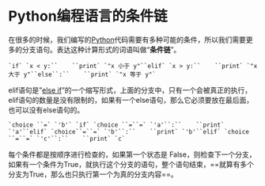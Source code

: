 # Python编程语言的条件链

在很多的时候，我们编写的[Python](http://www.iplaypy.com/)代码需要有多种可能的条件，所以我们需要更多的分支语句。表达这种计算形式的词语叫做“**条件链**”。

```
`if` `x < y:``    ``print` `"x 小于 y"``elif` `x > y:``    ``print` `"x 大于 y"``else``:``    ``print` `"x 等于 y"`
```

elif语句是”[else if](http://www.iplaypy.com/jinjie/else-elif.html)”的一个缩写形式，上面的分支中，只有一个会被真正的执行，elif语句的数量是没有限制的，如果有一个else语句，那么它必须要放在最后面，也可以没有else语句的。

```
`choice ``=` `'b'` `if` `choice ``=``=` `'a'``:``    ``print` `'a'``elif` `choice``=``=` `'b'``:``    ``print` `'b'``elif` `choice ``=``=` `'c'``:``    ``print` `c`
```

每个条件都是按顺序进行检查的，如果第一个状态是 False，则检查下一个分支，如果有一个条件为True，就执行这个分支的语句，整个语句结束，==就算有多个分支为True，那么也只执行第一个为真的分支内容==。